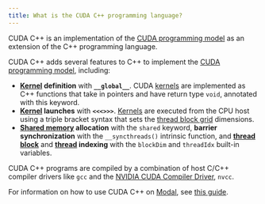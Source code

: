 ```yaml
---
title: What is the CUDA C++ programming language?
---
```


CUDA C++ is an implementation of the
[CUDA programming model](/gpu-glossary/device-software/cuda-programming-model)
as an extension of the C++ programming language.

CUDA C++ adds several features to C++ to implement the
[CUDA programming model](/gpu-glossary/device-software/cuda-programming-model),
including:

- **[Kernel](/gpu-glossary/device-software/kernel) definition** with
  **`__global__`**. CUDA [kernels](/gpu-glossary/device-software/kernel) are
  implemented as C++ functions that take in pointers and have return type
  `void`, annotated with this keyword.
- **[Kernel](/gpu-glossary/device-software/kernel) launches** with **`<<<>>>`**.
  [Kernels](/gpu-glossary/device-software/kernel) are executed from the CPU host
  using a triple bracket syntax that sets the
  [thread block grid](/gpu-glossary/device-software/thread-block-grid)
  dimensions.
- **[Shared memory](/gpu-glossary/device-software/shared-memory) allocation**
  with the `shared` keyword, **barrier synchronization** with the
  `__syncthreads()` intrinsic function, and
  **[thread block](/gpu-glossary/device-software/thread-block)** and
  **[thread](/gpu-glossary/device-software/thread) indexing** with the
  `blockDim` and `threadIdx` built-in variables.

CUDA C++ programs are compiled by a combination of host C/C++ compiler drivers
like `gcc` and the
[NVIDIA CUDA Compiler Driver](/gpu-glossary/host-software/nvcc), `nvcc`.

For information on how to use CUDA C++ on [Modal](https://modal.com), see
[this guide](https://modal.com/docs/guide/cuda).
